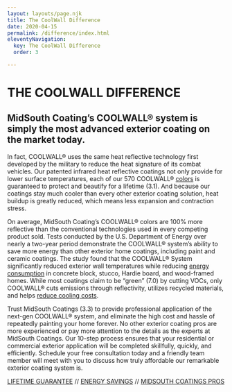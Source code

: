 ```yaml
---
layout: layouts/page.njk
title: The CoolWall Difference
date: 2020-04-15
permalink: /difference/index.html
eleventyNavigation:
  key: The CoolWall Difference
  order: 3

---
```


# THE COOLWALL DIFFERENCE

## MidSouth Coating’s COOLWALL&reg; system is simply the most advanced exterior coating on the market today.

In fact, COOLWALL&reg; uses the same heat reflective technology first developed by the military to reduce the heat signature of its combat vehicles. Our patented infrared heat reflective coatings not only provide for lower surface temperatures, each of our 570 COOLWALL&reg; [colors](/colorchart) is guaranteed to protect and beautify for a lifetime (3.1). And because our coatings stay much cooler than every other exterior coating solution, heat buildup is greatly reduced, which means less expansion and contraction stress. 

On average, MidSouth Coating’s COOLWALL&reg; colors are 100% more reflective than the conventional technologies used in every competing product sold. Tests conducted by the U.S. Department of Energy over nearly a two-year period demonstrate the COOLWALL&reg; system’s ability to save more energy than other exterior home coatings, including paint and ceramic coatings. The study found that the COOLWALL&reg; System significantly reduced exterior wall temperatures while reducing [energy consumption](/differnce/energysavings) in concrete block, stucco, Hardie board, and wood-framed homes. While most coatings claim to be “green” (7.0) by cutting VOCs, only COOLWALL&reg; cuts emissions through reflectivity, utilizes recycled materials, and helps [reduce cooling costs](/differnce/energysavings). 

Trust MidSouth Coatings (3.3) to provide professional application of the next-gen COOLWALL&reg; system, and eliminate the high cost and hassle of repeatedly painting your home forever. No other exterior coating pros are more experienced or pay more attention to the details as the experts at MidSouth Coatings. Our 10-step process ensures that your residential or commercial exterior application will be completed skillfully, quickly, and efficiently. Schedule your free consultation today and a friendly team member will meet with you to discuss how truly affordable our remarkable exterior coating system is.

[LIFETIME GUARANTEE](/difference/guarantee.html) // [ENERGY SAVINGS](/difference/energysavings.html) // [MIDSOUTH COATINGS PROS](/difference/pros.html)